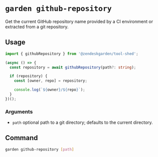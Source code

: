 # `garden github-repository`

Get the current GitHub repository name provided by a CI environment or extracted
from a git repository.

## Usage

```ts
import { githubRepository } from '@zendeskgarden/tool-shed';

(async () => {
  const repository = await githubRepository(path?: string);

  if (repository) {
    const [owner, repo] = repository;

    console.log(`${owner}/${repo}`);
  }
})();
```

### Arguments

- `path` optional path to a git directory; defaults to the current directory.

## Command

```sh
garden github-repository [path]
```
